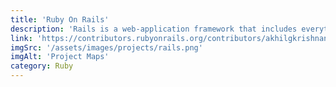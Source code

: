 ```yaml
---
title: 'Ruby On Rails'
description: 'Rails is a web-application framework that includes everything needed to create database-backed web applications according to the Model-View-Controller (MVC) pattern.'
link: 'https://contributors.rubyonrails.org/contributors/akhilgkrishnan/commits'
imgSrc: '/assets/images/projects/rails.png'
imgAlt: 'Project Maps'
category: Ruby
---
```

